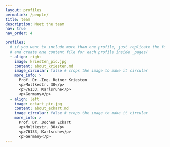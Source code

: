 ```yaml
---
layout: profiles
permalink: /people/
title: team
description: Meet the team
nav: true
nav_order: 4

profiles:
  # if you want to include more than one profile, just replicate the following block
  # and create one content file for each profile inside _pages/
  - align: right
    image: kriesten_pic.jpg
    content: about_kriesten.md
    image_circular: false # crops the image to make it circular
    more_info: >
      Prof. Dr.-Ing. Reiner Kriesten
      <p>Moltkestr. 30</p>
      <p>76133, Karlsruhe</p>
      <p>Germany</p>
  - align: left
    image: eckart_pic.jpg
    content: about_eckart.md
    image_circular: false # crops the image to make it circular
    more_info: >
      Prof. Dr. Jochen Eckart 
      <p>Moltkestr. 30</p>
      <p>76133, Karlsruhe</p>
      <p>Germany</p>
---
```

